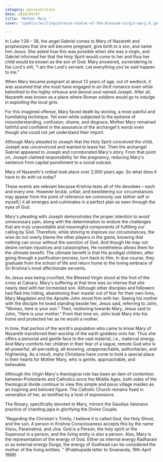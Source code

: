 ```yaml
---
category: personalities
date: 2010/04/07
title: 'Mother Mary '
cover: "/public/writings/bronze-statue-of-the-blessed-virgin-mary_0.jpeg"

---
```

In Luke 1:26 – 38, the angel Gabriel comes to Mary of Nazareth and prophesizes that she will become pregnant, give birth to a son, and name him Jesus. She asked how this was possible when she was a virgin, and Gabriel informed her that the Holy Spirit would come to her and thus her child would be known as the son of God. Mary answered, surrendering to the Lord's will, "I am the Lord's servant. Let everything you've said happen to me." 

When Mary became pregnant at about 13 years of age, out of wedlock, it was assumed that she must have engaged in an illicit romance even while betrothed to the highly virtuous and devout soul named Joseph. After all, Nazareth was known as a place where Roman soldiers would go to indulge in exploiting the local girls.

For this imagined offense, Mary faced death by stoning, a most painful and humiliating technique. Yet even while subjected to the epitome of misunderstanding, confusion, shame, and disgrace, Mother Mary remained faithful and confident in the assurance of the archangel's words even though she could not yet understand their import.

Although Mary pleaded to Joseph that the Holy Spirit conceived the child, Joseph was unconvinced and wanted to leave her. Then the archangel Gabriel appeared to Joseph and corroborated Mary's story. From that point on, Joseph claimed responsibility for the pregnancy, reducing Mary's sentence from capital punishment to a social outcast.

Mary of Nazareth's ordeal took place over 2,000 years ago. So what does it have to do with us today?

These events are relevant because Krishna tests all of His devotees – each and every one. However brutal, unfair, and bewildering our circumstances may appear from the point of reference we commonly use (either self or myself,) it all emerges and culminates in a perfect plan as seen through the eyes of God.

Mary's pleading with Joseph demonstrates the proper intention to avoid unnecessary pain, along with the determination to endure the challenges that are truly unavoidable and meaningful components of fulfilling our calling by God. Therefore, while striving to improve our circumstances, the wise do not overly blame the other players in the game, knowing that nothing can occur without the sanction of God. And though He may not desire certain injustices and catastrophes, He nonetheless allows them for the ultimate benefit. The ultimate benefit is that His prodigal children, after going through a purification process, turn back to Him. In due course, they graduate from the school of life and return home to the loving embrace of Sri Krishna's most affectionate servants.

As Jesus was being crucified, the Blessed Virgin stood at the foot of the cross at Calvary. Mary's suffering at that time was so intense that she nearly died with her tormented son. Although other disciples and followers had fled into hiding, abandoning their master out of fear for their own lives, Mary Magdalen and the Apostle John stood firm with her. Seeing his mother with the disciple he loved standing beside her, Jesus said, referring to John, "Woman, here is your son." Then, motioning towards Mary, Jesus said to John, "Here is your mother." From that time on, John took Mary into his home and protected her as he would a mother.

In time, that portion of the world's population who came to know Mary of Nazareth transferred their worship of the earth goddess onto her. Thus she offers a personal and gentle face to the vast material, i.e., maternal energy. And Mary comforts her children in their fear of a vague, remote God who is all-powerful, all-pervading, all-knowing, unapproachable, authoritarian, and frightening. As a result, many Christians have come to hold a special place in their hearts for Mother Mary, who is gentle, approachable, and believable.

Although the Virgin Mary's theological role has been an item of contention between Protestants and Catholics since the Middle Ages, both sides of the theological divide continue to view this simple and pious village maiden as an inspiring and beloved figure. The Catholic Church remains fixed in veneration of her, as testified by a host of expressions. 

The Rosary, specifically devoted to Mary, mirrors the Gaudiya Vaisnava practice of chanting japa in glorifying the Divine Couple.

"Regarding the Christian's Trinity, I believe it is called God, the Holy Ghost, and the son. A person in Krishna Consciousness accepts this by the name Visnu, Paramatma, and Jiva. God is a Person, the holy spirit or the Supersoul is a person, and the living entity is also a person. Also, Mary is the representation of the energy of God. Either as internal energy Radharani or as external energy Durga, the energy of Godhead can be considered the mother of the living entities. " (Prabhupada letter to Sivananda, 19th April 1968)